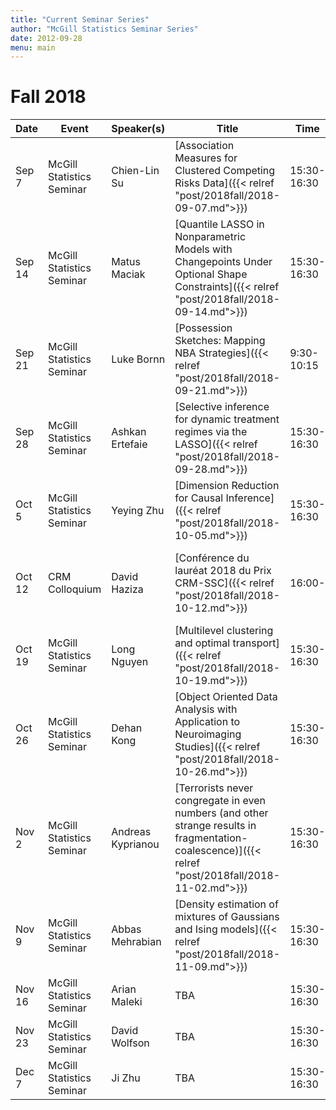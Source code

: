 ```yaml
---
title: "Current Seminar Series"
author: "McGill Statistics Seminar Series"
date: 2012-09-28
menu: main
---
```


# Fall 2018 
| Date   | Event                     | Speaker(s)         | Title                                                                                                                                              | Time        | Location                                       |
|--------|---------------------------|--------------------|----------------------------------------------------------------------------------------------------------------------------------------------------|-------------|------------------------------------------------|
| Sep 7 | McGill Statistics Seminar  | Chien-Lin Su       | [Association Measures for Clustered Competing Risks Data]({{< relref "post/2018fall/2018-09-07.md">}}) | 15:30-16:30 | BURN 1104 |
| Sep 14 | McGill Statistics Seminar | Matus Maciak       | [Quantile LASSO in Nonparametric Models with Changepoints Under Optional Shape Constraints]({{< relref "post/2018fall/2018-09-14.md">}}) | 15:30-16:30 | BURN 1104 |
| Sep 21 | McGill Statistics Seminar | Luke Bornn         |	 [Possession Sketches: Mapping NBA Strategies]({{< relref "post/2018fall/2018-09-21.md">}}) | 9:30-10:15 | Bronfman Building 001 |
| Sep 28 | McGill Statistics Seminar | Ashkan Ertefaie    |	 [Selective inference for dynamic treatment regimes via the LASSO]({{< relref "post/2018fall/2018-09-28.md">}}) | 15:30-16:30 | BURN 1205 |
| Oct 5 | McGill Statistics Seminar | Yeying Zhu |	[Dimension Reduction for Causal Inference]({{< relref "post/2018fall/2018-10-05.md">}}) | 15:30-16:30 | BURN 1104 |
| Oct 12 | CRM Colloquium            | David Haziza|	[Conférence du lauréat 2018 du Prix CRM-SSC]({{< relref "post/2018fall/2018-10-12.md">}}) | 16:00- | CRM, UdeM, Pavillon André-Aisenstadt, salle 6254 |
| Oct 19 | McGill Statistics Seminar | Long Nguyen|	[Multilevel clustering and optimal transport]({{< relref "post/2018fall/2018-10-19.md">}}) | 15:30-16:30 | BURN 1104 |
| Oct 26 | McGill Statistics Seminar | Dehan Kong|	[Object Oriented Data Analysis with Application to Neuroimaging Studies]({{< relref "post/2018fall/2018-10-26.md">}}) | 15:30-16:30 | BURN 1104 |
| Nov 2  | McGill Statistics Seminar | Andreas Kyprianou|	[Terrorists never congregate in even numbers (and other strange results in fragmentation-coalescence)]({{< relref "post/2018fall/2018-11-02.md">}}) | 15:30-16:30 | BURN 1104 |
| Nov 9  | McGill Statistics Seminar | Abbas Mehrabian|	[Density estimation of mixtures of Gaussians and Ising models]({{< relref "post/2018fall/2018-11-09.md">}}) | 15:30-16:30 | BURN 1104 |
| Nov 16  | McGill Statistics Seminar | Arian Maleki|	TBA | 15:30-16:30 | BURN 1104 |
| Nov 23  | McGill Statistics Seminar | David Wolfson |	TBA | 15:30-16:30 | BURN 1104 |
| Dec 7  | McGill Statistics Seminar | Ji Zhu|	TBA | 15:30-16:30 | BURN 1104 |
